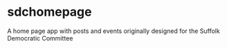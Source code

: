 # sdchomepage
A home page app with posts and events originally designed for the Suffolk Democratic Committee
